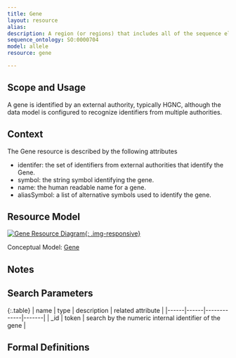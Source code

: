 ```yaml
---
title: Gene
layout: resource
alias: 
description: A region (or regions) that includes all of the sequence elements necessary to encode a functional transcript. A gene may include regulatory regions, transcribed regions and/or other functional sequence regions.
sequence_ontology: SO:0000704
model: allele
resource: gene

---
```



Scope and Usage
---------------

A gene is identified by an external authority, typically HGNC, although the data model is configured to recognize identifiers from multiple authorities.

Context
-------

The Gene resource is described by the following attributes

* identifer: the set of identifiers from external authorities that identify the Gene.
* symbol: the string symbol identifying the gene.
* name: the human readable name for a gene.
* aliasSymbol: a list of alternative symbols used to identify the gene.

Resource Model
----------------

[![Gene Resource Diagram](/images/GeneResource.svg){: .img-responsive}](/images/GeneResource.svg)

Conceptual Model: [Gene](/allele/conceptual/gene/index.html#conceptual-model)
	
Notes
-----

Search Parameters
-----------------

{:.table}
| name | type | description | related attribute |
|------|------|-------------|-------|
| _id  | token | search by the numeric internal identifier of the gene | 


Formal Definitions
------------------
